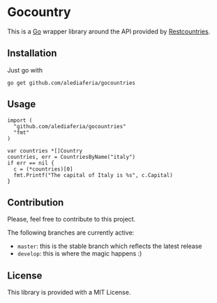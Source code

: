 # Gocountry
This is a [Go](golang.org) wrapper library around the API provided by [Restcountries](https://restcountries.eu).

## Installation
Just go with

`go get github.com/alediaferia/gocountries`

## Usage

```golang
import (
  "github.com/alediaferia/gocountries"
  "fmt"
)

var countries *[]Country
countries, err = CountriesByName("italy")
if err == nil {
  c = (*countries)[0]
  fmt.Printf("The capital of Italy is %s", c.Capital)
}
```

## Contribution
Please, feel free to contribute to this project.

The following branches are currently active:

* ``master``: this is the stable branch which reflects the latest release
* ``develop``: this is where the magic happens :)

## License
This library is provided with a MIT License.
